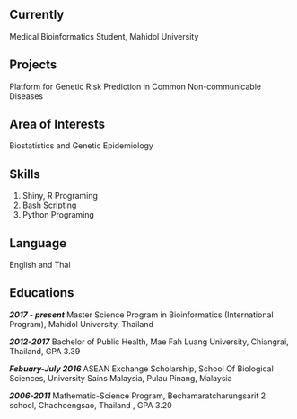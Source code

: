 ---
---
## Currently
Medical Bioinformatics Student, Mahidol University
## Projects
Platform for Genetic Risk Prediction in Common Non-communicable Diseases
## Area of Interests
Biostatistics and Genetic Epidemiology

## Skills
1. Shiny, R Programing
2. Bash Scripting
3. Python Programing

## Language
English and Thai

## Educations
<strong><em>2017 - present</em></strong> Master Science Program in Bioinformatics (International Program), Mahidol University, Thailand

<strong><em>2012-2017</em></strong> Bachelor of Public Health, Mae Fah Luang University, Chiangrai, Thailand, GPA 3.39

<strong><em>Febuary-July 2016 </em></strong> ASEAN Exchange Scholarship, School Of Biological Sciences, University Sains Malaysia, Pulau Pinang, Malaysia

<strong><em> 2006-2011 </em></strong> Mathematic-Science Program, Bechamaratcharungsarit 2 school, Chachoengsao, Thailand , GPA 3.20

